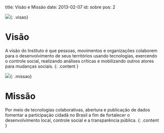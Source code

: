 title: Visão e Missão
date: 2013-02-07
id: sobre
pos: 2

![][visao]{: .visao}

Visão
=====

A visão do Instituto é que pessoas, movimentos e organizações colaborem para o desenvolvimento de seus territórios usando tecnologias, exercendo o controle social, realizando análises críticas e mobilizando outros atores para mudanças sociais.
{: .content }

![][missao]{: .missao}

Missão
======

Por meio de tecnologias colaborativas, abertura e publicação de dados fomentar a participação cidadã no Brasil a fim de fortalecer o desenvolvimento local, controle social e a transparência pública.
{: .content }


[visao]:  /static/images/sobre/visao_e_missao/visao.png
[missao]: /static/images/sobre/visao_e_missao/missao.png

